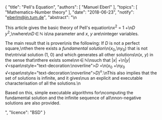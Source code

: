 {
    "title": "Pell's Equation",
    "authors": [
        "Manuel Eberl"
    ],
    "topics": [
        "Mathematics-Number theory"
    ],
    "date": "2018-06-23",
    "notify": "eberlm@in.tum.de",
    "abstract": "\n<p> This article gives the basic theory of Pell's equation\n<em>x</em><sup>2</sup> = 1 +\n<em>D</em>&thinsp;<em>y</em><sup>2</sup>,\nwhere\n<em>D</em>&thinsp;&isin;&thinsp;&#8469; is\na parameter and <em>x</em>, <em>y</em> are\ninteger variables. </p> <p> The main result that is proven\nis the following: If <em>D</em> is not a perfect square,\nthen there exists a <em>fundamental solution</em>\n(<em>x</em><sub>0</sub>,\n<em>y</em><sub>0</sub>) that is not the\ntrivial solution (1, 0) and which generates all other solutions\n(<em>x</em>, <em>y</em>) in the sense that\nthere exists some\n<em>n</em>&thinsp;&isin;&thinsp;&#8469;\nsuch that |<em>x</em>| +\n|<em>y</em>|&thinsp;&radic;<span\nstyle=\"text-decoration:\noverline\"><em>D</em></span> =\n(<em>x</em><sub>0</sub> +\n<em>y</em><sub>0</sub>&thinsp;&radic;<span\nstyle=\"text-decoration:\noverline\"><em>D</em></span>)<sup><em>n</em></sup>.\nThis also implies that the set of solutions is infinite, and it gives\nus an explicit and executable characterisation of all the solutions.\n</p> <p> Based on this, simple executable algorithms for\ncomputing the fundamental solution and the infinite sequence of all\nnon-negative solutions are also provided. </p>",
    "licence": "BSD"
}